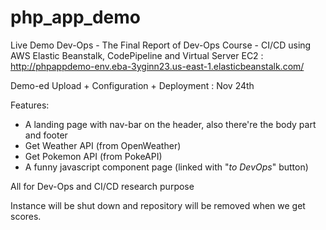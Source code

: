 # php_app_demo
Live Demo Dev-Ops - The Final Report of Dev-Ops Course - CI/CD using AWS Elastic Beanstalk, CodePipeline and Virtual Server EC2 : http://phpappdemo-env.eba-3yginn23.us-east-1.elasticbeanstalk.com/


Demo-ed Upload + Configuration + Deployment : Nov 24th

Features:
  - A landing page with nav-bar on the header, also there're the body part and footer
  - Get Weather API (from OpenWeather)
  - Get Pokemon API (from PokeAPI)
  - A funny javascript component page (linked with "<i>to DevOps</i>" button)
  
All for Dev-Ops and CI/CD research purpose

Instance will be shut down and repository will be removed when we get scores.
